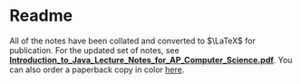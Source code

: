 # Readme

All of the notes have been collated and converted to $\LaTeX$ for publication. 
For the updated set of notes, see [**Introduction_to_Java_Lecture_Notes_for_AP_Computer_Science.pdf**](https://drive.google.com/file/d/1ZZ_ymnsXyUc442WOXM2iazLr-96vhcIU/view?usp=share_link).
You can also order a paperback copy in color [here](https://www.lulu.com/shop/daniel-szelogowski/introduction-to-java/paperback/product-7pmkm2.html).
